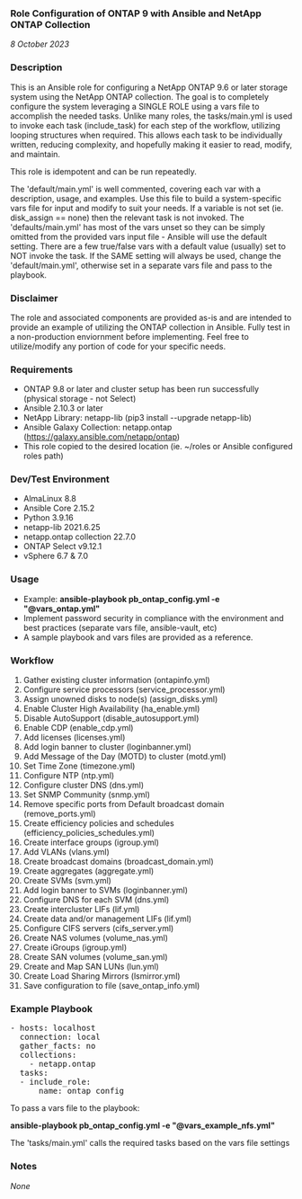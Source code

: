 ### Role Configuration of ONTAP 9 with Ansible and NetApp ONTAP Collection
_8 October 2023_

### Description
This is an Ansible role for configuring a NetApp ONTAP 9.6 or later storage system using the NetApp ONTAP collection. The goal is to completely configure the system leveraging a SINGLE ROLE using a vars file to accomplish the needed tasks. Unlike many roles, the tasks/main.yml is used to invoke each task (include_task) for each step of the workflow, utilizing looping structures when required. This allows each task to be individually written, reducing complexity, and hopefully making it easier to read, modify, and maintain.

This role is idempotent and can be run repeatedly.

The 'default/main.yml' is well commented, covering each var with a description, usage, and examples. Use this file to build a system-specific vars file for input and modify to suit your needs. If a variable is not set (ie. disk_assign == none) then the relevant task is not invoked. The 'defaults/main.yml' has most of the vars unset so they can be simply omitted from the provided vars input file - Ansible will use the default setting.  There are a few true/false vars with a default value (usually) set to NOT invoke the task. If the SAME setting will always be used, change the 'default/main.yml', otherwise set in a separate vars file and pass to the playbook.

### Disclaimer
The role and associated components are provided as-is and are intended to provide an example of utilizing the ONTAP collection in Ansible. Fully test in a non-production enviornment before implementing. Feel free to utilize/modify any portion of code for your specific needs.

### Requirements
* ONTAP 9.8 or later and cluster setup has been run successfully (physical storage - not Select)
* Ansible 2.10.3 or later
* NetApp Library: netapp-lib (pip3 install --upgrade netapp-lib)
* Ansible Galaxy Collection: netapp.ontap (https://galaxy.ansible.com/netapp/ontap)
* This role copied to the desired location (ie. ~/roles or Ansible configured roles path) 

### Dev/Test Environment
* AlmaLinux 8.8
* Ansible Core 2.15.2
* Python 3.9.16
* netapp-lib 2021.6.25 
* netapp.ontap collection 22.7.0
* ONTAP Select v9.12.1
* vSphere 6.7 & 7.0

### Usage
* Example: **ansible-playbook pb_ontap_config.yml -e "@vars_ontap.yml"**
* Implement password security in compliance with the environment and best practices (separate vars file, ansible-vault, etc)
* A sample playbook and vars files are provided as a reference.

### Workflow
1. Gather existing cluster information (ontapinfo.yml)
2. Configure service processors (service_processor.yml)
3. Assign unowned disks to node(s) (assign_disks.yml)
4. Enable Cluster High Availability (ha_enable.yml)
5. Disable AutoSupport (disable_autosupport.yml)
6. Enable CDP (enable_cdp.yml)
7. Add licenses (licenses.yml)
8. Add login banner to cluster (loginbanner.yml)
9. Add Message of the Day (MOTD) to cluster (motd.yml)
10. Set Time Zone (timezone.yml)
11. Configure NTP (ntp.yml)
12. Configure cluster DNS (dns.yml)
13. Set SNMP Community (snmp.yml)
14. Remove specific ports from Default broadcast domain (remove_ports.yml)
15. Create efficiency policies and schedules (efficiency_policies_schedules.yml)
16. Create interface groups (igroup.yml)
17. Add VLANs (vlans.yml)
18. Create broadcast domains (broadcast_domain.yml)
19. Create aggregates (aggregate.yml)
20. Create SVMs (svm.yml)
21. Add login banner to SVMs (loginbanner.yml)
22. Configure DNS for each SVM (dns.yml)
23. Create intercluster LIFs (lif.yml)
24. Create data and/or management LIFs (lif.yml)
25. Configure CIFS servers (cifs_server.yml)
26. Create NAS volumes (volume_nas.yml)
27. Create iGroups (igroup.yml)
28. Create SAN volumes (volume_san.yml)
29. Create and Map SAN LUNs (lun.yml)
30. Create Load Sharing Mirrors (lsmirror.yml)
31. Save configuration to file (save_ontap_info.yml)

### Example Playbook
<pre>
- hosts: localhost
  connection: local
  gather_facts: no
  collections:
    - netapp.ontap
  tasks:
  - include_role:
      name: ontap_config
</pre>

To pass a vars file to the playbook:

   **ansible-playbook pb_ontap_config.yml -e "@vars_example_nfs.yml"**

The 'tasks/main.yml' calls the required tasks based on the vars file settings

### Notes
_None_
